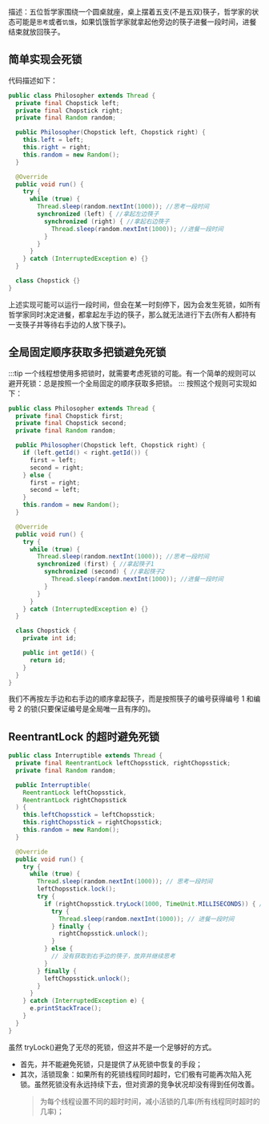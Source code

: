 描述：五位哲学家围绕一个圆桌就座，桌上摆着五支(不是五双)筷子，哲学家的状态可能是`思考`或者`饥饿`，如果饥饿哲学家就拿起他旁边的筷子进餐一段时间，进餐结束就放回筷子。

## 简单实现会死锁

代码描述如下：

```java
public class Philosopher extends Thread {
  private final Chopstick left;
  private final Chopstick right;
  private final Random random;

  public Philosopher(Chopstick left, Chopstick right) {
    this.left = left;
    this.right = right;
    this.random = new Random();
  }

  @Override
  public void run() {
    try {
      while (true) {
        Thread.sleep(random.nextInt(1000)); //思考一段时间
        synchronized (left) { //拿起左边筷子
          synchronized (right) { //拿起右边筷子
            Thread.sleep(random.nextInt(1000)); //进餐一段时间
          }
        }
      }
    } catch (InterruptedException e) {}
  }

  class Chopstick {}
}
```

上述实现可能可以运行一段时间，但会在某一时刻停下，因为会发生死锁，如所有哲学家同时决定进餐，都拿起左手边的筷子，那么就无法进行下去(所有人都持有一支筷子并等待右手边的人放下筷子)。

## 全局固定顺序获取多把锁避免死锁

:::tip
一个线程想使用多把锁时，就需要考虑死锁的可能。有一个简单的规则可以避开死锁：总是按照一个全局固定的顺序获取多把锁。
:::
按照这个规则可实现如下：

```java
public class Philosopher extends Thread {
  private final Chopstick first;
  private final Chopstick second;
  private final Random random;

  public Philosopher(Chopstick left, Chopstick right) {
    if (left.getId() < right.getId()) {
      first = left;
      second = right;
    } else {
      first = right;
      second = left;
    }
    this.random = new Random();
  }

  @Override
  public void run() {
    try {
      while (true) {
        Thread.sleep(random.nextInt(1000)); //思考一段时间
        synchronized (first) { //拿起筷子1
          synchronized (second) { //拿起筷子2
            Thread.sleep(random.nextInt(1000)); //进餐一段时间
          }
        }
      }
    } catch (InterruptedException e) {}
  }

  class Chopstick {
    private int id;

    public int getId() {
      return id;
    }
  }
}
```

我们不再按左手边和右手边的顺序拿起筷子，而是按照筷子的编号获得编号 1 和编号 2 的锁(只要保证编号是全局唯一且有序的)。

## ReentrantLock 的超时避免死锁

```java
public class Interruptible extends Thread {
  private final ReentrantLock leftChopsstick, rightChopsstick;
  private final Random random;

  public Interruptible(
    ReentrantLock leftChopsstick,
    ReentrantLock rightChopsstick
  ) {
    this.leftChopsstick = leftChopsstick;
    this.rightChopsstick = rightChopsstick;
    this.random = new Random();
  }

  @Override
  public void run() {
    try {
      while (true) {
        Thread.sleep(random.nextInt(1000)); // 思考一段时间
        leftChopsstick.lock();
        try {
          if (rightChopsstick.tryLock(1000, TimeUnit.MILLISECONDS)) { // 获取右手边的筷子
            try {
              Thread.sleep(random.nextInt(1000)); // 进餐一段时间
            } finally {
              rightChopsstick.unlock();
            }
          } else {
            // 没有获取到右手边的筷子，放弃并继续思考
          }
        } finally {
          leftChopsstick.unlock();
        }
      }
    } catch (InterruptedException e) {
      e.printStackTrace();
    }
  }
}
```

虽然 tryLock()避免了无尽的死锁，但这并不是一个足够好的方式。

- 首先，并不能避免死锁，只是提供了从死锁中恢复的手段；
- 其次，活锁现象：如果所有的死锁线程同时超时，它们极有可能再次陷入死锁。虽然死锁没有永远持续下去，但对资源的竞争状况却没有得到任何改善。
  > 为每个线程设置不同的超时时间，减小活锁的几率(所有线程同时超时的几率)；
